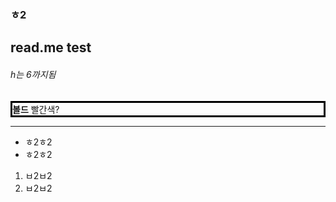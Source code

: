 <h3> ㅎ2 </h3>
<h2> read.me test</h2>

<h6> h는 6까지됨 </h6>
<p style="border: solid black;"> <b>볼드</b> 빨간색? </p>


<hr>
  
<ul>
  <li> ㅎ2ㅎ2</li>
  <li> ㅎ2ㅎ2</li>
</ul>

<ol>
  <li> ㅂ2ㅂ2</li>
  <li> ㅂ2ㅂ2</li>
  
</ol>
